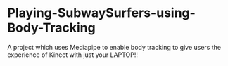 # Playing-SubwaySurfers-using-Body-Tracking
A project which uses Mediapipe to enable body tracking to give users the experience of Kinect with just your LAPTOP!!  
